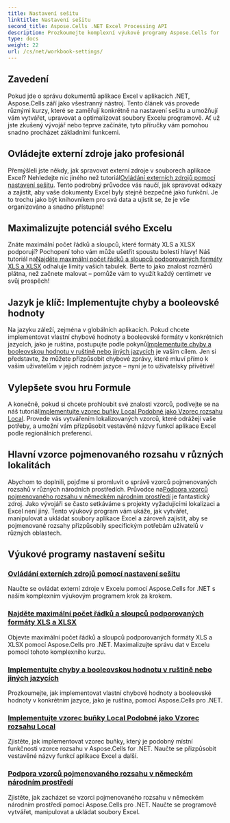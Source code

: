 ```yaml
---
title: Nastavení sešitu
linktitle: Nastavení sešitu
second_title: Aspose.Cells .NET Excel Processing API
description: Prozkoumejte komplexní výukové programy Aspose.Cells for .NET, které pokrývají nastavení sešitu, externí zdroje a další.
type: docs
weight: 22
url: /cs/net/workbook-settings/
---
```

## Zavedení

Pokud jde o správu dokumentů aplikace Excel v aplikacích .NET, Aspose.Cells září jako všestranný nástroj. Tento článek vás provede různými kurzy, které se zaměřují konkrétně na nastavení sešitu a umožňují vám vytvářet, upravovat a optimalizovat soubory Excelu programově. Ať už jste zkušený vývojář nebo teprve začínáte, tyto příručky vám pomohou snadno procházet základními funkcemi.

## Ovládejte externí zdroje jako profesionál

 Přemýšleli jste někdy, jak spravovat externí zdroje v souborech aplikace Excel? Nehledejte nic jiného než tutoriál[Ovládání externích zdrojů pomocí nastavení sešitu](./control-external-resources/). Tento podrobný průvodce vás naučí, jak spravovat odkazy a zajistit, aby vaše dokumenty Excel byly stejně bezpečné jako funkční. Je to trochu jako být knihovníkem pro svá data a ujistit se, že je vše organizováno a snadno přístupné!

## Maximalizujte potenciál svého Excelu

Znáte maximální počet řádků a sloupců, které formáty XLS a XLSX podporují? Pochopení toho vám může ušetřit spoustu bolestí hlavy! Náš tutoriál na[Najděte maximální počet řádků a sloupců podporovaných formáty XLS a XLSX](./find-maximum-supported-rows-columns/) odhaluje limity vašich tabulek. Berte to jako znalost rozměrů plátna, než začnete malovat – pomůže vám to využít každý centimetr ve svůj prospěch!

## Jazyk je klíč: Implementujte chyby a booleovské hodnoty

 Na jazyku záleží, zejména v globálních aplikacích. Pokud chcete implementovat vlastní chybové hodnoty a booleovské formáty v konkrétních jazycích, jako je ruština, postupujte podle pokynů[Implementujte chyby a booleovskou hodnotu v ruštině nebo jiných jazycích](./implement-errors-in-russian-languages/) je vaším cílem. Jen si představte, že můžete přizpůsobit chybové zprávy, které mluví přímo k vašim uživatelům v jejich rodném jazyce – nyní je to uživatelsky přívětivé!

## Vylepšete svou hru Formule

 A konečně, pokud si chcete prohloubit své znalosti vzorců, podívejte se na náš tutoriál[Implementujte vzorec buňky Local Podobné jako Vzorec rozsahu Local](./implement-cell-formula-local-similar/). Provede vás vytvářením lokalizovaných vzorců, které odrážejí vaše potřeby, a umožní vám přizpůsobit vestavěné názvy funkcí aplikace Excel podle regionálních preferencí.

## Hlavní vzorce pojmenovaného rozsahu v různých lokalitách

 Abychom to doplnili, pojďme si promluvit o správě vzorců pojmenovaných rozsahů v různých národních prostředích. Průvodce na[Podpora vzorců pojmenovaného rozsahu v německém národním prostředí](./support-named-range-formulas-in-german/) je fantastický zdroj. Jako vývojáři se často setkáváme s projekty vyžadujícími lokalizaci a Excel není jiný. Tento výukový program vám ukáže, jak vytvářet, manipulovat a ukládat soubory aplikace Excel a zároveň zajistit, aby se pojmenované rozsahy přizpůsobily specifickým potřebám uživatelů v různých oblastech.

## Výukové programy nastavení sešitu
### [Ovládání externích zdrojů pomocí nastavení sešitu](./control-external-resources/)
Naučte se ovládat externí zdroje v Excelu pomocí Aspose.Cells for .NET s naším komplexním výukovým programem krok za krokem.
### [Najděte maximální počet řádků a sloupců podporovaných formáty XLS a XLSX](./find-maximum-supported-rows-columns/)
Objevte maximální počet řádků a sloupců podporovaných formáty XLS a XLSX pomocí Aspose.Cells pro .NET. Maximalizujte správu dat v Excelu pomocí tohoto komplexního kurzu.
### [Implementujte chyby a booleovskou hodnotu v ruštině nebo jiných jazycích](./implement-errors-in-russian-languages/)
Prozkoumejte, jak implementovat vlastní chybové hodnoty a booleovské hodnoty v konkrétním jazyce, jako je ruština, pomocí Aspose.Cells pro .NET.
### [Implementujte vzorec buňky Local Podobné jako Vzorec rozsahu Local](./implement-cell-formula-local-similar/)
Zjistěte, jak implementovat vzorec buňky, který je podobný místní funkčnosti vzorce rozsahu v Aspose.Cells for .NET. Naučte se přizpůsobit vestavěné názvy funkcí aplikace Excel a další.
### [Podpora vzorců pojmenovaného rozsahu v německém národním prostředí](./support-named-range-formulas-in-german/)
Zjistěte, jak zacházet se vzorci pojmenovaného rozsahu v německém národním prostředí pomocí Aspose.Cells pro .NET. Naučte se programově vytvářet, manipulovat a ukládat soubory Excel.